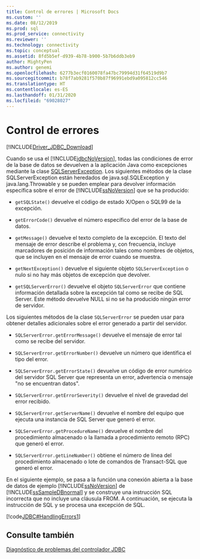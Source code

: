 ```yaml
---
title: Control de errores | Microsoft Docs
ms.custom: ''
ms.date: 08/12/2019
ms.prod: sql
ms.prod_service: connectivity
ms.reviewer: ''
ms.technology: connectivity
ms.topic: conceptual
ms.assetid: 8fd5b5ef-d939-4b78-b900-5b7b6ddb3eb9
author: MightyPen
ms.author: genemi
ms.openlocfilehash: 6277b3ecf0160078fa47bc79994d31f64519d9b7
ms.sourcegitcommit: b78f7ab9281f570b87f96991ebd9a095812cc546
ms.translationtype: HT
ms.contentlocale: es-ES
ms.lasthandoff: 01/31/2020
ms.locfileid: "69028027"
---
```

# <a name="handling-errors"></a>Control de errores
[!INCLUDE[Driver_JDBC_Download](../../includes/driver_jdbc_download.md)]

  Cuando se usa el [!INCLUDE[jdbcNoVersion](../../includes/jdbcnoversion_md.md)], todas las condiciones de error de la base de datos se devuelven a la aplicación Java como excepciones mediante la clase [SQLServerException](../../connect/jdbc/reference/sqlserverexception-class.md). Los siguientes métodos de la clase SQLServerException están heredados de java.sql.SQLException y java.lang.Throwable y se pueden emplear para devolver información específica sobre el error de [!INCLUDE[ssNoVersion](../../includes/ssnoversion-md.md)] que se ha producido:  
  
-   `getSQLState()` devuelve el código de estado X/Open o SQL99 de la excepción.
  
-   `getErrorCode()` devuelve el número específico del error de la base de datos.
  
-   `getMessage()` devuelve el texto completo de la excepción. El texto del mensaje de error describe el problema y, con frecuencia, incluye marcadores de posición de información tales como nombres de objetos, que se incluyen en el mensaje de error cuando se muestra.
  
-   `getNextException()` devuelve el siguiente objeto `SQLServerException` o nulo si no hay más objetos de excepción que devolver.

-   `getSQLServerError()` devuelve el objeto `SQLServerError` que contiene información detallada sobre la excepción tal como se recibe de SQL Server. Este método devuelve NULL si no se ha producido ningún error de servidor.

Los siguientes métodos de la clase `SQLServerError` se pueden usar para obtener detalles adicionales sobre el error generado a partir del servidor.

-   `SQLServerError.getErrorMessage()` devuelve el mensaje de error tal como se recibe del servidor.

-   `SQLServerError.getErrorNumber()` devuelve un número que identifica el tipo del error.

-   `SQLServerError.getErrorState()` devuelve un código de error numérico del servidor SQL Server que representa un error, advertencia o mensaje "no se encuentran datos".

-   `SQLServerError.getErrorSeverity()` devuelve el nivel de gravedad del error recibido.

-   `SQLServerError.getServerName()` devuelve el nombre del equipo que ejecuta una instancia de SQL Server que generó el error.

-   `SQLServerError.getProcedureName()` devuelve el nombre del procedimiento almacenado o la llamada a procedimiento remoto (RPC) que generó el error.

-   `SQLServerError.getLineNumber()` obtiene el número de línea del procedimiento almacenado o lote de comandos de Transact-SQL que generó el error.
  
 En el siguiente ejemplo, se pasa a la función una conexión abierta a la base de datos de ejemplo [!INCLUDE[ssNoVersion](../../includes/ssnoversion-md.md)] de [!INCLUDE[ssSampleDBnormal](../../includes/sssampledbnormal_md.md)] y se construye una instrucción SQL incorrecta que no incluye una cláusula FROM. A continuación, se ejecuta la instrucción de SQL y se procesa una excepción de SQL.  
  
 [!code[JDBC#HandlingErrors1](../../connect/jdbc/codesnippet/Java/handling-errors_1.java)]  
  
## <a name="see-also"></a>Consulte también  
 [Diagnóstico de problemas del controlador JDBC](../../connect/jdbc/diagnosing-problems-with-the-jdbc-driver.md)  
  
  
